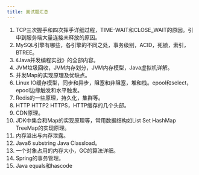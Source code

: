 ```yaml
---
title: 面试题汇总
---
```


1. TCP三次握手和四次挥手详细过程，TIME-WAIT和CLOSE_WAIT的原因。引申到服务端大量连接未释放的原因。
2. MySQL引擎有哪些，各引擎的不同之处，事务级别，ACID，死锁，索引，BTREE。
3. 《Java并发编程实战》的全部内容。
4. JVM垃圾回收，JVM内存划分，JVM内存模型，Java虚拟机详解。
5. 并发Map的实现原理及优缺点。
6. Linux IO缓存模型，同步和异步，阻塞和非阻塞，堆和栈。epool和select，epool边缘触发和水平触发。
7. Redis的一些原理，持久化，集群等。
8. HTTP HTTP2 HTTPS，HTTP缓存的几个头部。
9. CDN原理。
10. JDK中集合和Map的实现原理等，常用数据结构如List Set HashMap TreeMap的实现原理。
11. 内存溢出与内存泄露。
12. Java6 substring Java Classload。
13. 一个对象占用的内存大小，GC的算法详细。
14. Spring的事务管理。
15. Java equals和hascode


